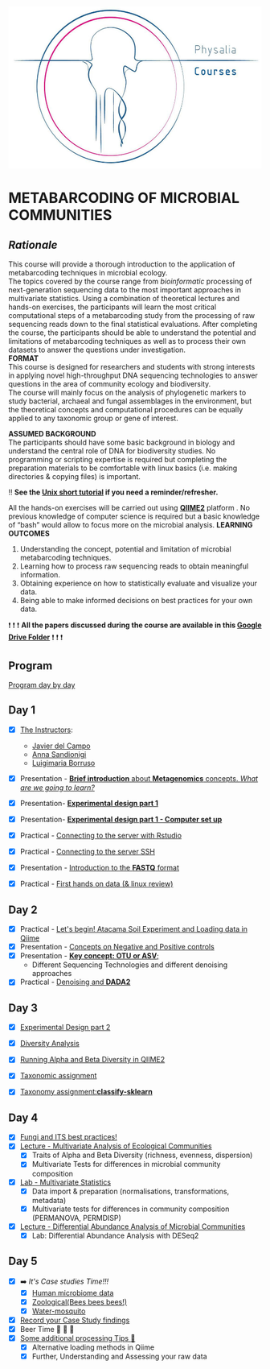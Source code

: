 <img src="main_data_dir/image.jpg" width="940" alt="None">  

**METABARCODING OF MICROBIAL COMMUNITIES**  
=====

## ***Rationale***
This course will provide a thorough introduction to the application of metabarcoding techniques in microbial ecology.  
The topics covered by the course range from *bioinformatic* processing of next-generation sequencing data to the most important approaches in multivariate statistics. Using a combination of theoretical lectures and hands-on exercises, the participants will learn the most critical computational steps of a metabarcoding study from the processing of raw sequencing reads down to the final statistical evaluations. After completing the course, the participants should be able to understand the potential and limitations of metabarcoding techniques as well as to process their own datasets to answer the questions under investigation.  
__FORMAT__  
This course is designed for researchers and students with strong interests in applying novel high-throughput DNA sequencing technologies to answer questions in the area of community ecology and biodiversity.  
The course will mainly focus on the analysis of phylogenetic markers to study bacterial, archaeal and fungal assemblages in the environment, but the theoretical concepts and computational procedures can be equally applied to any taxonomic group or gene of interest. 

__ASSUMED BACKGROUND__  
The participants should have some basic background in biology and understand the central role of DNA for biodiversity studies. No programming or scripting expertise is required but completing the preparation materials to be comfortable with linux basics (i.e. making directories & copying files) is important. 

!! **See the [Unix short tutorial](unix_short_tutorial/Readme.md) if you need a reminder/refresher.**

All the hands-on exercises will be carried out using [**QIIME2**](https://qiime2.org/) platform . No previous knowledge of computer science is required but a basic knowledge of “bash” would allow to focus more on the microbial analysis.
__LEARNING OUTCOMES__  
1) Understanding the concept, potential and limitation of microbial metabarcoding techniques.
2) Learning how to process raw sequencing reads to obtain meaningful information.
3) Obtaining experience on how to statistically evaluate and visualize your data.
4) Being able to make informed decisions on best practices for your own data.  
  
:exclamation: :exclamation: :exclamation: **All the papers discussed during the course are available in this [Google Drive Folder](https://drive.google.com/drive/u/1/folders/1-xCnyNCXgHnnArDjwU1jx3o2PmLV_a3V)** :exclamation: :exclamation: :exclamation:
  

## Program
[Program day by day](https://docs.google.com/presentation/d/1kzrlgopqXGkwVBoc_og4AOpFx8ULoJFL/edit#slide=id.p1)

## Day 1
- [X] [The Instructors]():
    - [Javier del Campo](https://scholar.google.it/citations?user=Mty5iQYAAAAJ&hl=en&oi=ao)  
    - [Anna Sandionigi](https://scholar.google.com/citations?hl=it&user=DLDuk_EAAAAJ)  
    - [Luigimaria Borruso](https://scholar.google.it/citations?user=ifNJPJEAAAAJ&hl=it)  
- [X] Presentation - [**Brief introduction** about __Metagenomics__ concepts. *What are we going to learn?*](https://docs.google.com/presentation/d/1sv9m6DGiWOAWHNO0CHFBXDUsSUOhb20h/edit?usp=drive_link&ouid=114200662110058699819&rtpof=true&sd=true)
- [X] Presentation-  [**Experimental design part 1** ](https://docs.google.com/presentation/d/1H6ATnhWfvrl5IrjsF68llsJH_uKH4AHl/edit?usp=drive_link&ouid=114200662110058699819&rtpof=true&sd=true)
- [X] Presentation-  [**Experimental design part 1 - Computer set up** ](https://docs.google.com/presentation/d/1H6ATnhWfvrl5IrjsF68llsJH_uKH4AHl/edit#slide=id.g32c66d1f86a_0_0)
- [X] Practical - [Connecting to the server with Rstudio](https://docs.google.com/presentation/d/1H6ATnhWfvrl5IrjsF68llsJH_uKH4AHl/edit#slide=id.g32c704bc1a0_0_7)  
- [X] Practical - [Connecting to the server SSH](https://drive.google.com/file/d/18l2-7lqNTg5cwf_KJQWOkKWR-C3xYQkn/view?usp=drive_link)
- [X] Presentation - [Introduction to the **FASTQ** format](https://docs.google.com/presentation/d/1wfZsurKewWp0ToKb5PAfUTWHEh1bLBHA/edit?usp=drive_link&ouid=114200662110058699819&rtpof=true&sd=true)
- [X] Practical - [First hands on data (& linux review)](main_data_dir/Session1_Fastq_linux.md)


## Day 2
- [X] Practical - [Let's begin! Atacama Soil Experiment and Loading data in Qiime](16S_ITS_tutorial/readme.md) 
- [X] Presentation - [Concepts on Negative and Positive controls](main_data_dir/controls.md)
- [X] Presentation - [**Key concept: OTU or ASV**;](https://docs.google.com/presentation/d/1Kh_RCdJ2CuojAJCLeEj7-T3Qav-tncSS/edit?usp=drive_link&ouid=103395187960487769781&rtpof=true&sd=true)
  - Different Sequencing Technologies and different denoising approaches
- [X] Practical - [Denoising and **DADA2**](16S_ITS_tutorial/readme.md#step2-quality-controlling-sequences-and-building-feature-table-and-feature-data)
## Day 3
- [X] [Experimental Design part 2 ](https://docs.google.com/presentation/d/1jkHVJ7l-lWs-Gi0rbFr74giZv8JhOpneiFmUqnFk1Nk/edit#slide=id.g2b75b176bc2_0_489)
- [X] [Diversity Analysis](https://docs.google.com/presentation/d/1Wjf5QibYwf6lTYIpQTEUVO4HNxc0nYUy/edit#slide=id.g2b75d256dc1_0_564)
- [X] [Running Alpha and Beta Diversity in QIIME2](16S_ITS_tutorial/readme.md#step6-analyzing-alpha-and-beta-diversities)
- [X] [Taxonomic assignment](https://docs.google.com/presentation/d/1YdX9hS4BQfj2qfSf79CKtYAHMIXTbI0hIWiemDmmh1s/edit#slide=id.p)
- [X] [Taxonomy assignment:**classify-sklearn**](16S_ITS_tutorial/readme.md#step3-summarizing-feature-table-and-feature-data)



## Day 4
- [X] [Fungi and ITS best practices!](https://docs.google.com/presentation/d/14k4cnKy7ZT_b4vvvo2UREiyhZ1HUn5P0/edit?usp=drive_link&ouid=103395187960487769781&rtpof=true&sd=true)
- [X] [Lecture  - Multivariate Analysis of Ecological Communities](https://docs.google.com/presentation/d/1SEXLnsAk71ghWJFBjvnSL9-JIU5kHyYi/edit?usp=sharing&ouid=113644278417838041864&rtpof=true&sd=true)  
  - [X] Traits of Alpha and Beta Diversity (richness, evenness, dispersion)  
  - [X] Multivariate Tests for differences in microbial community composition  
- [X] [Lab  - Multivariate Statistics](https://glcdn.githack.com/bfosso/physalia_metabarcoding_oct2021/raw/main/Day4_5_material/Physalia-Metabarcoding-Course-Oct21.html)  
  - [X] Data import & preparation (normalisations, transformations, metadata)  
  - [X] Multivariate tests for differences in community composition (PERMANOVA, PERMDISP)    
- [X] [Lecture - Differential Abundance Analysis of Microbial Communities](https://docs.google.com/presentation/d/1Z2F2_goIAuuKXQQ7ocClOgq8x6tbpClW/edit?usp=sharing&ouid=113644278417838041864&rtpof=true&sd=true) 
  - [X] Lab: Differential Abundance Analysis with DESeq2

## Day 5

- [X] :arrow_right: _It's Case studies Time!!!_
  - [X] [Human microbiome data](Case_Studies/human_cancer/readme.md)
  - [X] [Zoological(Bees bees bees!)](Case_Studies/Bee_microbiome/readme.md)
  - [X] [Water-mosquito](Case_Studies/water_mosquito/readme.md)
- [X] [Record your Case Study findings](https://drive.google.com/drive/folders/1BAdmWaNh3kvZMjGR-efPyd4ZVv8bUkon?usp=drive_link)
- [X] Beer Time :beers: :beers: :beers: 
- [X] [Some additional processing Tips :volcano: ](DataImport_and_Tax_management/readme.md)
  - [X] Alternative loading methods in Qiime
  - [X] Further, Understanding and Assessing your raw data
